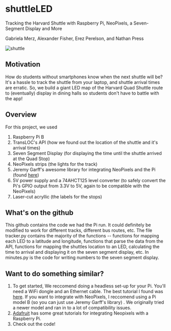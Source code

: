 # shuttleLED
Tracking the Harvard Shuttle with Raspberry Pi, NeoPixels, a Seven-Segment Display and More 

Gabriela Merz, Alexander Fisher, Erez Perelson, and Nathan Press 

 ![shuttle](es50.gif)

## Motivation 
How do students without smartphones know when the next shuttle will be? It's a hassle to track the shuttle from your laptop, and shuttle arrival times are erratic. So, we build a giant LED map of the Harvard Quad Shuttle route to (eventually) display in dining halls so students don't have to battle with the app! 

## Overview 
For this project, we used
1. Raspberry Pi B
2. TransLOC's API (how we found out the location of the shuttle and it's arrival times)
3. Seven Segment Display (for displaying the time until the shuttle arrived at the Quad Stop)
4. NeoPixels strips (the lights for the track)
5. Jeremy Garff's awesome library for integrating NeoPixels and the Pi (found [here](https://github.com/jgarff/rpi_ws281x))
6. 5V power supply and a 74AHCT125 level converter (to safely convert the Pi's GPIO output from 3.3V to 5V, again to be compatible with the NeoPixels)
7. Laser-cut acryllic (the labels for the stops) 


## What's on the github 
This github contains the code we had the Pi run. It could definitely be modified to work for different tracks, different bus routes, etc. The file tracker.py contains the majority of the functions -- functions for mapping each LED to a latitude and longitude, functions that parse the data from the API, functions for mapping the shuttles location to an LED, calculating the time to arrival and displaying it on the seven segment display, etc. In minutes.py is the code for writing numbers to the seven segment display. 

## Want to do something similar? 
1. To get started, We reccomend doing a headless set-up for your Pi. You'll need a WiFi dongle and an Ethernet cable. The best tutorial I found was [here](https://www.raspberrypi.org/forums/viewtopic.php?f=91&t=74176). If you want to integrate with NeoPixels, I reccomend using a Pi model B (so you can just use Jeremy Garff's library) . We originally tried a newer model and ran in to a lot of compatibility issues. 
2. [Adafruit](https://learn.adafruit.com/neopixels-on-raspberry-pi/overview) has some great tutorials for integrating Neopixels with a Raspberry Pi. 
3. Check out the code! 



